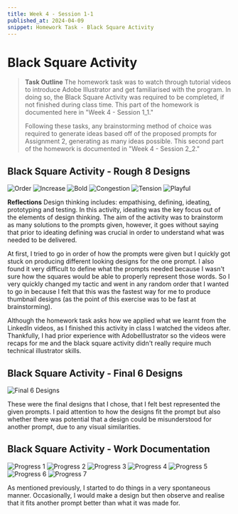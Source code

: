```yaml
---
title: Week 4 - Session 1-1
published_at: 2024-04-09
snippet: Homework Task - Black Square Activity
---
```

# Black Square Activity
> **Task Outline**
> The homework task was to watch through tutorial videos to introduce Adobe Illustrator and get familiarised with the program. In doing so, the Black Square Activity was required to be completed, if not finished during class time. This part of the homework is documented here in "Week 4 - Session 1_1."
> 
> Following these tasks, any brainstorming method of choice was required to generate ideas based off of the proposed prompts for Assignment 2, generating as many ideas possible. This second part of the homework is documented in "Week 4 - Session 2_2."

## Black Square Activity - Rough 8 Designs
![Order](/W04/1_1order.jpg)
![Increase](/W04/1_2increase.jpg)
![Bold](/W04/1_3bold.jpg)
![Congestion](/W04/1_4congestion.jpg)
![Tension](/W04/1_5tension.jpg)
![Playful](/W04/1_6playful.jpg)

**Reflections**
Design thinking includes: empathising, defining, ideating, prototyping and testing. In this activity, ideating was the key focus out of the elements of design thinking. The aim of the activity was to brainstorm as many solutions to the prompts given, however, it goes without saying that prior to ideating defining was crucial in order to understand what was needed to be delivered. 

At first, I tried to go in order of how the prompts were given but I quickly got stuck on producing different looking designs for the one prompt. I also found it very difficult to define what the prompts needed because I wasn't sure how the squares would be able to properly represent those words. So I very quickly changed my tactic and went in any random order that I wanted to go in because I felt that this was the fastest way for me to produce thumbnail designs (as the point of this exercise was to be fast at brainstorming).

Although the homework task asks how we applied what we learnt from the LinkedIn videos, as I finished this activity in class I watched the videos after. Thankfully, I had prior experience with AdobeIllustrator so the videos were recaps for me and the black square activity didn't really require much technical illustrator skills.

## Black Square Activity - Final 6 Designs
![Final 6 Designs](/W04/4blacksquares.jpg)

These were the final designs that I chose, that I felt best represented the given prompts. I paid attention to how the designs fit the prompt but also whether there was potential that a design could be misunderstood for another prompt, due to any visual similarities.

## Black Square Activity - Work Documentation
![Progress 1](/W04/2_1progress.png)
![Progress 2](/W04/2_2progress.png)
![Progress 3](/W04/2_3progress.png)
![Progress 4](/W04/2_4progress.png)
![Progress 5](/W04/2_5progress.png)
![Progress 6](/W04/2_6progress.png)
![Progress 7](/W04/2_7progress.png)

As mentioned previously, I started to do things in a very spontaneous manner. Occasionally, I would make a design but then observe and realise that it fits another prompt better than what it was made for.